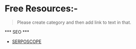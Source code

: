 # Free Resources:- 
> Please create category and then add link to text in that.

*** SEO ***

* [SERPOSCOPE](https://serposcope.serphacker.com/en/)